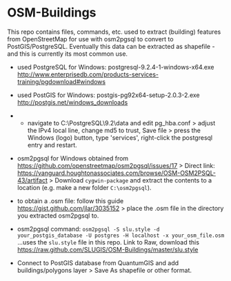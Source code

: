 OSM-Buildings
=============
This repo contains files, commands, etc. used to extract (building) features from OpenStreetMap for use with osm2pgsql to convert to PostGIS/PostgreSQL. Eventually this data can be extracted as shapefile - and this is currently its most common use.

+ used PostgreSQL for Windows: postgresql-9.2.4-1-windows-x64.exe http://www.enterprisedb.com/products-services-training/pgdownload#windows

+ used PostGIS for Windows: postgis-pg92x64-setup-2.0.3-2.exe http://postgis.net/windows_downloads
+ + navigate to C:\PostgreSQL\9.2\data and edit pg_hba.conf > adjust the IPv4 local line, change md5 to trust, Save file > press the Windows (logo) button, type 'services', right-click the postgresql entry and restart.

+ osm2pgsql for Windows obtained from https://github.com/openstreetmap/osm2pgsql/issues/17 > Direct link: https://vanguard.houghtonassociates.com/browse/OSM-OSM2PSQL-43/artifact > Download `cygwin-package` and extract the contents to a location (e.g. make a new folder `C:\osm2pgsql`).

+ to obtain a .osm file: follow this guide https://gist.github.com/jlar/3035152 > place the .osm file in the directory you extracted osm2pgsql to.

+ osm2pgsql command: `osm2pgsql -S slu.style -d your_postgis_database -U postgres -H localhost -x your_osm_file.osm` ...uses the `slu.style` file in this repo. Link to Raw, download this https://raw.github.com/SLUGIS/OSM-Buildings/master/slu.style

+ Connect to PostGIS database from QuantumGIS and add buildings/polygons layer > Save As shapefile or other format.

